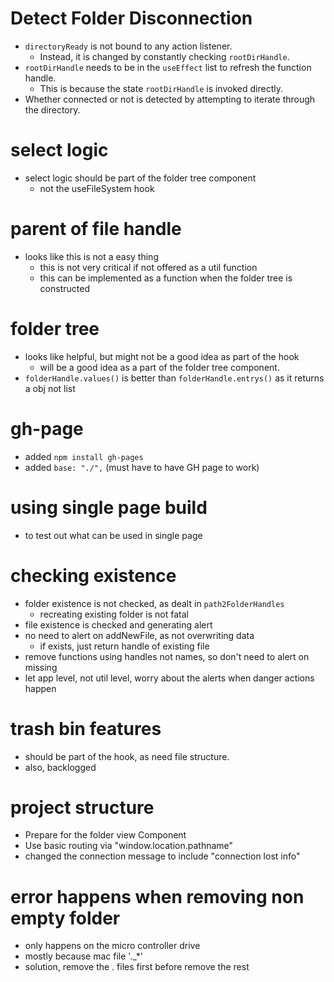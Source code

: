 # Detect Folder Disconnection
- `directoryReady` is not bound to any action listener.
    - Instead, it is changed by constantly checking `rootDirHandle`.
- `rootDirHandle` needs to be in the `useEffect` list to refresh the function handle.
    - This is because the state `rootDirHandle` is invoked directly.
- Whether connected or not is detected by attempting to iterate through the directory.

# select logic
- select logic should be part of the folder tree component
    - not the useFileSystem hook

# parent of file handle
- looks like this is not a easy thing
    - this is not very critical if not offered as a util function
    - this can be implemented as a function when the folder tree is constructed

# folder tree
- looks like helpful, but might not be a good idea as part of the hook
    - will be a good idea as a part of the folder tree component.
- `folderHandle.values()` is better than `folderHandle.entrys()` as it returns a obj not list

# gh-page 
- added `npm install gh-pages`
- added `base: "./",` (must have to have GH page to work)

# using single page build 
- to test out what can be used in single page

# checking existence
- folder existence is not checked, as dealt in `path2FolderHandles`
    - recreating existing folder is not fatal 
- file existence is checked and generating alert
- no need to alert on addNewFile, as not overwriting data
    - if exists, just return handle of existing file
- remove functions using handles not names, so don't need to alert on missing
- let app level, not util level, worry about the alerts when danger actions happen

# trash bin features
- should be part of the hook, as need file structure.
- also, backlogged

# project structure
- Prepare for the folder view Component
- Use basic routing via "window.location.pathname"
- changed the connection message to include "connection lost info"

# error happens when removing non empty folder
- only happens on the micro controller drive
- mostly because mac file '._*'
- solution, remove the . files first before remove the rest

# 